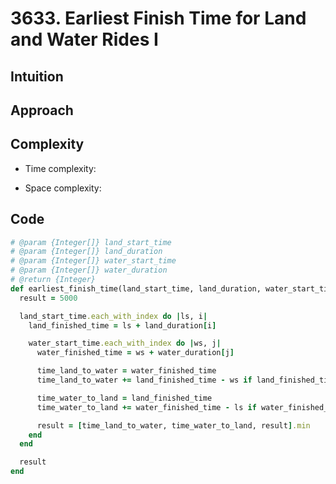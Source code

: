 # 3633. Earliest Finish Time for Land and Water Rides I

## Intuition

## Approach
<!-- Describe your approach to solving the problem. -->

## Complexity

- Time complexity:
<!-- Add your time complexity here, e.g. $$O(n)$$ -->

- Space complexity:
<!-- Add your space complexity here, e.g. $$O(n)$$ -->

## Code

```ruby
# @param {Integer[]} land_start_time
# @param {Integer[]} land_duration
# @param {Integer[]} water_start_time
# @param {Integer[]} water_duration
# @return {Integer}
def earliest_finish_time(land_start_time, land_duration, water_start_time, water_duration)
  result = 5000

  land_start_time.each_with_index do |ls, i|
    land_finished_time = ls + land_duration[i]

    water_start_time.each_with_index do |ws, j|
      water_finished_time = ws + water_duration[j]

      time_land_to_water = water_finished_time
      time_land_to_water += land_finished_time - ws if land_finished_time > ws

      time_water_to_land = land_finished_time
      time_water_to_land += water_finished_time - ls if water_finished_time > ls

      result = [time_land_to_water, time_water_to_land, result].min
    end
  end

  result
end
```
